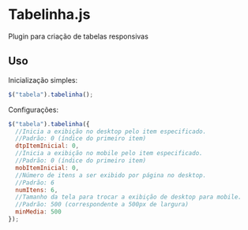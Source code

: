 # Tabelinha.js
Plugin para criação de tabelas responsivas

## Uso

Inicialização simples:

```js
$("tabela").tabelinha();
```

Configurações:

```js
$("tabela").tabelinha({
  //Inicia a exibição no desktop pelo item especificado.
  //Padrão: 0 (índice do primeiro item)
  dtpItemInicial: 0,
  //Inicia a exibição no mobile pelo item especificado.
  //Padrão: 0 (índice do primeiro item)
  mobItemInicial: 0,
  //Número de itens a ser exibido por página no desktop. 
  //Padrão: 6
  numItens: 6,
  //Tamanho da tela para trocar a exibição de desktop para mobile. 
  //Padrão: 500 (correspondente a 500px de largura)
  minMedia: 500
});
```
